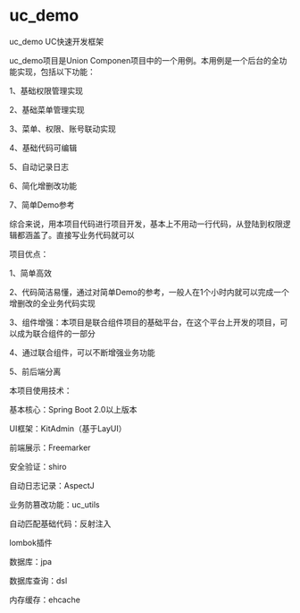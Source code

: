 # uc_demo
uc_demo UC快速开发框架
</p>
uc_demo项目是Union Componen项目中的一个用例。本用例是一个后台的全功能实现，包括以下功能：   </p>
1、基础权限管理实现</p>
2、基础菜单管理实现</p>
3、菜单、权限、账号联动实现</p>
4、基础代码可编辑</p>
5、自动记录日志</p>
6、简化增删改功能</p>
7、简单Demo参考</p>
综合来说，用本项目代码进行项目开发，基本上不用动一行代码，从登陆到权限逻辑都涵盖了。直接写业务代码就可以</p>
</p>
项目优点：</p>
1、简单高效</p>
2、代码简洁易懂，通过对简单Demo的参考，一般人在1个小时内就可以完成一个增删改的全业务代码实现</p>
3、组件增强：本项目是联合组件项目的基础平台，在这个平台上开发的项目，可以成为联合组件的一部分</p>
4、通过联合组件，可以不断增强业务功能</p>
5、前后端分离
</p>
本项目使用技术：</p>
基本核心：Spring Boot 2.0以上版本</p>
UI框架：KitAdmin（基于LayUI）</p>
前端展示：Freemarker</p>
安全验证：shiro</p>
自动日志记录：AspectJ</p>
业务防篡改功能：uc_utils</p>
自动匹配基础代码：反射注入</p>
lombok插件</p>
数据库：jpa</p>
数据库查询：dsl</p>
内存缓存：ehcache</p>
</p>

